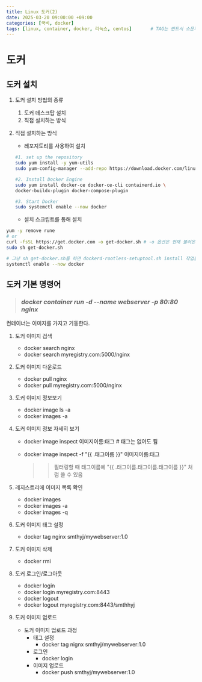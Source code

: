 ```yaml
---
title: Linux 도커(2)
date: 2025-03-20 09:00:00 +09:00
categories: [국비, docker]
tags: [linux, container, docker, 리눅스, centos]		# TAG는 반드시 소문자로 이루어져야함!
---
```


# 도커
## 도커 설치
1. 도커 설치 방법의 종류
    1. 도커 데스크탑 설치
    1. 직접 설치하는 방식

2. 직접 설치하는 방식
    - 레포지토리를 사용하여 설치
        
    ```bash
    #1. set up the repository
    sudo yum install -y yum-utils
    sudo yum-config-manager --add-repo https://download.docker.com/linuxcentos/ docker-ce.repo

    #2. Install Docker Engine
    sudo yum install docker-ce docker-ce-cli containerd.io \
    docker-buildx-plugin docker-compose-plugin

    #3. Start Docker
    sudo systemctl enable --now docker

    ```
    
    - 설치 스크립트를 통해 설치

```bash
yum -y remove rune
# or
curl -fsSL https://get.docker.com -o get-docker.sh # -o 옵션은 현재 불러온 웹요청을 저장.
sudo sh get-docker.sh

# 그냥 sh get-docker.sh를 하면 dockerd-rootless-setuptool.sh install 작업을수행해줘야함
systemctl enable --now docker
```

## 도커 기본 명령어

> ### *docker container run -d --name webserver -p 80:80 nginx*

컨테이너는 이미지를 가지고 기동한다.

1. 도커 이미지 검색
    - docker search nginx
    - docker search myregistry.com:5000/nginx
2. 도커 이미지 다운로드
    - docker pull nginx
    - docker pull myregistry.com:5000/nginx
4. 도커 이미지 정보보기
    - docker image ls -a
    - docker images -a
3. 도커 이미지 정보 자세히 보기
    - docker image inspect 이미지이름:태그 # 태그는 없어도 됨
    - docker image inspect -f "{{ .태그이름 }}" 이미지이름:태그

        >> 필터링할 때 태그이름에 "{{ .태그이름.태그이름.태그이름 }}" 처럼 쓸 수 있음

4. 레지스트리에 이미지 목록 확인
    - docker images
    - docker images -a
    - docker images -q

3. 도커 이미지 태그 설정
    - docker tag nginx smthyj/mywebserver:1.0

4. 도커 이미지 삭제
    - docker rmi

5. 도커 로그인/로그아웃 
    - docker login
    - docker login myregistry.com:8443
    - docker logout
    - docker logout myregistry.com:8443/smthhyj

6. 도커 이미지 업로드
    - 도커 이미지 업로드 과정
        - 태그 설정
            - docker tag nignx smthyj/mywebserver:1.0
        - 로그인
            - docker login
        - 이미지 업로드
            - docker push smthyj/mywebserver:1.0